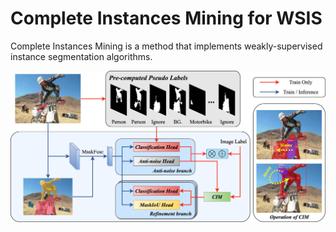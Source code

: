 # Complete Instances Mining for WSIS

Complete Instances Mining is a method that implements weakly-supervised instance segmentation algorithms.

![CIM](docs/pipeline.png) 
